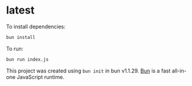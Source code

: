 # latest

To install dependencies:

```bash
bun install
```

To run:

```bash
bun run index.js
```

This project was created using `bun init` in bun v1.1.29. [Bun](https://bun.sh) is a fast all-in-one JavaScript runtime.
